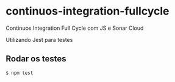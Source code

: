 # continuos-integration-fullcycle
Continuos Integration Full Cycle com JS e Sonar Cloud

Utilizando Jest para testes

## Rodar os testes
```sh
$ npm test
```
